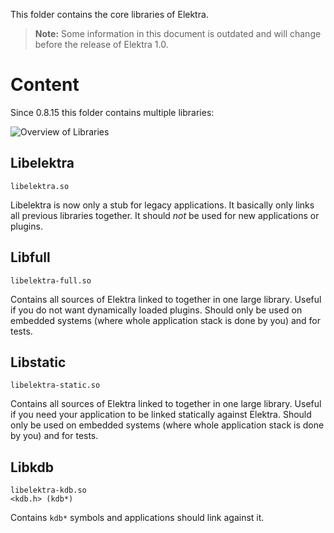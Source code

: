 This folder contains the core libraries of Elektra.

> **Note:** Some information in this document is outdated and will change before the release of Elektra 1.0.

# Content

Since 0.8.15 this folder
contains multiple libraries:

![Overview of Libraries](/doc/images/overview_libs.png)

## Libelektra

```
libelektra.so
```

Libelektra is now only a stub for legacy applications. It basically only links all previous libraries
together. It should _not_ be used for new applications or plugins.

## Libfull

```
libelektra-full.so
```

Contains all sources of Elektra linked to together in one large library.
Useful if you do not want dynamically loaded plugins.
Should only be used on embedded systems (where whole application stack is done by you) and for tests.

## Libstatic

```
libelektra-static.so
```

Contains all sources of Elektra linked to together in one large library.
Useful if you need your application to be linked statically against Elektra.
Should only be used on embedded systems (where whole application stack is done by you) and for tests.

## Libkdb

```
libelektra-kdb.so
<kdb.h> (kdb*)
```

Contains `kdb*` symbols and applications should link against it.
